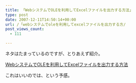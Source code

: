 ```yaml
---
title: 「WebシステムでOLEを利用してExcelファイルを出力する方法」
type: post
date: 2007-12-11T14:50:14+00:00
url: /「webシステムでoleを利用してexcelファイルを出力する方/
post_views_count:
  - 111

---
```

ネタはたまっているのですが、とりあえず紹介。

[WebシステムでOLEを利用してExcelファイルを出力する方法][1]

これはいいのでは、という予感。

 [1]: http://blogs.wankuma.com/mura/archive/2007/12/11/112476.aspx